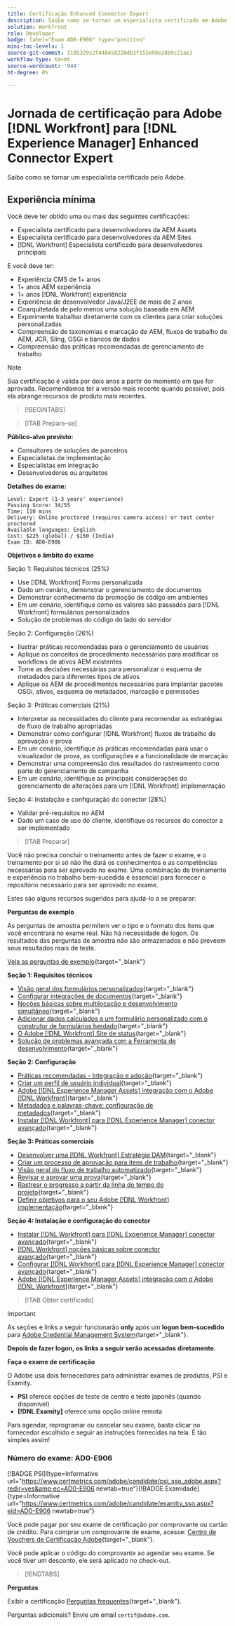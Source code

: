 ```yaml
---
title: Certificação Enhanced Connector Expert
description: Saiba como se tornar um especialista certificado em Adobe no Adobe [!DNL Workfront] para [!DNL Experience Manager]
solution: Workfront
role: Developer
badge: label="Exam AD0-E906" type="positivo"
mini-toc-levels: 1
source-git-commit: 1195329c2f448458228db1f155e98e28b9c21ae3
workflow-type: tm+mt
source-wordcount: '944'
ht-degree: 0%

---
```


# Jornada de certificação para Adobe [!DNL Workfront] para [!DNL Experience Manager] Enhanced Connector Expert

Saiba como se tornar um especialista certificado pelo Adobe.

## Experiência mínima

Você deve ter obtido uma ou mais das seguintes certificações:

* Especialista certificado para desenvolvedores da AEM Assets
* Especialista certificado para desenvolvedores da AEM Sites
* [!DNL Workfront] Especialista certificado para desenvolvedores principais

E você deve ter:

* Experiência CMS de 1+ anos
* 1+ anos AEM experiência
* 1+ anos [!DNL Workfront] experiência
* Experiência de desenvolvedor Java/J2EE de mais de 2 anos
* Coarquitetada de pelo menos uma solução baseada em AEM
* Experimente trabalhar diretamente com os clientes para criar soluções personalizadas
* Compreensão de taxonomias e marcação de AEM, fluxos de trabalho de AEM, JCR, Sling, OSGi e bancos de dados
* Compreensão das práticas recomendadas de gerenciamento de trabalho

>[!NOTE]
>
>Sua certificação é válida por dois anos a partir do momento em que for aprovada. Recomendamos ter a versão mais recente quando possível, pois ela abrange recursos de produto mais recentes.

>[!BEGINTABS]

>[!TAB Prepare-se]

**Público-alvo previsto:**

* Consultores de soluções de parceiros
* Especialistas de implementação
* Especialistas em integração
* Desenvolvedores ou arquitetos

**Detalhes do exame:**

```
Level: Expert (1-3 years' experience)
Passing Score: 34/55
Time: 110 mins
Delivery: Online proctored (requires camera access) or test center proctored
Available languages: English
Cost: $225 (global) / $150 (India)
Exam ID: AD0-E906
```

**Objetivos e âmbito do exame**

Seção 1: Requisitos técnicos (25%)

* Use [!DNL Workfront] Forms personalizada
* Dado um cenário, demonstrar o gerenciamento de documentos
* Demonstrar conhecimento da promoção de código em ambientes
* Em um cenário, identifique como os valores são passados para [!DNL Workfront] formulários personalizados
* Solução de problemas do código do lado do servidor

Seção 2: Configuração (26%)

* Ilustrar práticas recomendadas para o gerenciamento de usuários
* Aplique os conceitos de procedimento necessários para modificar os workflows de ativos AEM existentes
* Tome as decisões necessárias para personalizar o esquema de metadados para diferentes tipos de ativos
* Aplique os AEM de procedimentos necessários para implantar pacotes OSGi, ativos, esquema de metadados, marcação e permissões

Seção 3: Práticas comerciais (21%)

* Interpretar as necessidades do cliente para recomendar as estratégias de fluxo de trabalho apropriadas
* Demonstrar como configurar [!DNL Workfront] fluxos de trabalho de aprovação e prova
* Em um cenário, identifique as práticas recomendadas para usar o visualizador de prova, as configurações e a funcionalidade de marcação
* Demonstrar uma compreensão dos resultados do rastreamento como parte do gerenciamento de campanha
* Em um cenário, identifique as principais considerações do gerenciamento de alterações para um [!DNL Workfront] implementação

Seção 4: Instalação e configuração do conector (28%)

* Validar pré-requisitos no AEM
* Dado um caso de uso do cliente, identifique os recursos do conector a ser implementado

>[!TAB Preparar]

Você não precisa concluir o treinamento antes de fazer o exame, e o treinamento por si só não lhe dará os conhecimentos e as competências necessárias para ser aprovado no exame. Uma combinação de treinamento e experiência no trabalho bem-sucedida é essencial para fornecer o repositório necessário para ser aprovado no exame.

Estes são alguns recursos sugeridos para ajudá-lo a se preparar:

**Perguntas de exemplo**

As perguntas de amostra permitem ver o tipo e o formato dos itens que você encontrará no exame real. Não há necessidade de logon. Os resultados das perguntas de amostra não são armazenados e não preveem seus resultados reais de teste.

[Veja as perguntas de exemplo](https://scorpion.caveon.com/launchpad/ad3-e906-adobe-workfront-for-experience-manager-enhanced-connector-certified-expert-sample-questions){target="_blank"}

**Seção 1: Requisitos técnicos**

* [Visão geral dos formulários personalizados](https://experienceleague.adobe.com/docs/workfront/using/administration-and-setup/customize/custom-forms/custom-forms-overview.html){target="_blank"}
* [Configurar integrações de documentos](https://experienceleague.adobe.com/docs/workfront/using/administration-and-setup/configure-integrations/configure-document-integrations.html){target="_blank"}
* [Noções básicas sobre multilocação e desenvolvimento simultâneo](https://experienceleague.adobe.com/docs/experience-manager-learn/assets/deployment/multitenancy-concurrent-article-understand.html?lang=en){target="_blank"}
* [Adicionar dados calculados a um formulário personalizado com o construtor de formulários herdado](https://experienceleague.adobe.com/docs/workfront/using/administration-and-setup/customize/custom-forms/custom-form-builder/use-the-custom-form-builder/add-calculated-data-to-custom-form.html){target="_blank"}
* [O Adobe [!DNL Workfront] Site de status](https://experienceleague.adobe.com/docs/workfront/using/basics/tips-tricks-for-basics/understand-the-status-site.html){target="_blank"}
* [Solução de problemas avançada com a Ferramenta de desenvolvimento](https://experienceleague.adobe.com/docs/workfront-learn/tutorials-workfront/fusion/troubleshooting-and-error-handling/advanced-troubleshooting-with-the-dev-tool.html?lang=en){target="_blank"}

**Seção 2: Configuração**

* [Práticas recomendadas - Integração e adoção](https://experienceleague.adobe.com/docs/workfront-learn/tutorials-workfront/best-practices/onboarding-adoption-bp.html?lang=en){target="_blank"}
* [Criar um perfil de usuário individual](https://experienceleague.adobe.com/docs/workfront-learn/tutorials-workfront/administration-and-setup/create-and-manage-users/create-an-individual-user-profile.html?lang=en){target="_blank"}
* [Adobe [!DNL Experience Manager Assets] integração com o Adobe [!DNL Workfront]](https://experienceleague.adobe.com/docs/experience-manager-65/assets/integrations/workfront-integrations.html?lang=en){target="_blank"}
* [Metadados e palavras-chave: configuração de metadados](https://experienceleague.adobe.com/docs/workfront-learn/tutorials-workfront/workfront-dam-program/metadata-and-keywords/metadata-setup.html%3Flang%3Dzh-Hant){target="_blank"}
* [Instalar [!DNL Workfront] para [!DNL Experience Manager] conector avançado](https://experienceleague.adobe.com/docs/experience-manager-64/assets/integrations/workfront-connector-install.html?lang=en){target="_blank"}

**Seção 3: Práticas comerciais**

* [Desenvolver uma [!DNL Workfront] Estratégia DAM](https://experienceleague.adobe.com/docs/workfront-learn/tutorials-workfront/workfront-dam-program/system-setup/analyze-and-plan-to-develop-a-workfront-dam-strategy.html?lang=en){target="_blank"}
* [Criar um processo de aprovação para itens de trabalho](https://experienceleague.adobe.com/docs/workfront/using/administration-and-setup/customize/approvals-milestones/create-approval-processes.html){target="_blank"}
* [Visão geral do fluxo de trabalho automatizado](https://experienceleague.adobe.com/docs/workfront/using/review-and-approve-work/proofing/proofing-overview/automated-workflow.html?lang=en){target="_blank"}
* [Revisar e aprovar uma prova](https://experienceleague.adobe.com/docs/workfront-learn/tutorials-workfront/workfront-proof/review-and-approve-work-for-proof/review-and-approve-a-proof.html?lang=en){target="_blank"}
* [Rastrear o progresso a partir da linha do tempo do projeto](https://experienceleague.adobe.com/docs/workfront-learn/tutorials-workfront/manage-work/project-timelines/track-work-progress-from-the-project-timeline.html?lang=en){target="_blank"}
* [Definir objetivos para o seu Adobe [!DNL Workfront] implementação](https://experienceleague.adobe.com/docs/workfront/using/administration-and-setup/get-started-administration/define-wf-goals-objectives.html?lang=en){target="_blank"}

**Seção 4: Instalação e configuração do conector**

* [Instalar [!DNL Workfront] para [!DNL Experience Manager] conector avançado](https://experienceleague.adobe.com/docs/experience-manager-65/assets/integrations/workfront-connector-install.html?lang=en){target="_blank"}
* [[!DNL Workfront] noções básicas sobre conector avançado](https://experienceleague.adobe.com/docs/experience-manager-learn/assets/workfront/enhanced-connector/basics.html%3Flang%3Den){target="_blank"}
* [Configurar [!DNL Workfront] para [!DNL Experience Manager] conector avançado](https://experienceleague.adobe.com/docs/experience-manager-65/assets/integrations/workfront-connector-configure.html?lang=en){target="_blank"}
* [Adobe [!DNL Experience Manager Assets] integração com o Adobe [!DNL Workfront]](https://experienceleague.adobe.com/docs/experience-manager-65/assets/integrations/workfront-integrations.html?lang=en){target="_blank"}

>[!TAB Obter certificado]

>[!IMPORTANT]
>
>As seções e links a seguir funcionarão **only**  após um **logon bem-sucedido** para [Adobe Credential Management System](http://www.certmetrics.com/adobe){target="_blank"}.

**Depois de fazer logon, os links a seguir serão acessados diretamente.**

**Faça o exame de certificação**

O Adobe usa dois fornecedores para administrar exames de produtos, PSI e Examity.

* **PSI** oferece opções de teste de centro e teste japonês (quando disponível)
* **[!DNL Examity]** oferece uma opção online remota

Para agendar, reprogramar ou cancelar seu exame, basta clicar no fornecedor escolhido e seguir as instruções fornecidas na tela. É tão simples assim!

### Número do exame: AD0-E906

[!BADGE PSI]{type=Informative url="https://www.certmetrics.com/adobe/candidate/psi_sso_adobe.aspx?redir=yes&amp;ec=AD0-E906 newtab=true"}[!BADGE Examidade]{type=Informative url="https://www.certmetrics.com/adobe/candidate/examity_sso.aspx?eid=AD0-E906 newtab=true"}

Você pode pagar por seu exame de certificação por comprovante ou cartão de crédito. Para comprar um comprovante de exame, acesse: [Centro de Vouchers de Certificação Adobe](https://market.xvoucher.com/adobe/global){target="_blank"}.

Você pode aplicar o código do comprovante ao agendar seu exame. Se você tiver um desconto, ele será aplicado no check-out.

>[!ENDTABS]

**Perguntas**

Exibir a certificação [Perguntas frequentes](https://experienceleague.adobe.com/docs/certification/certification/faq.html?lang=en){target="_blank"}.

Perguntas adicionais? Envie um email `certif@adobe.com`.

